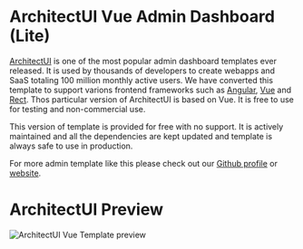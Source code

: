 # ArchitectUI Vue Admin Dashboard (Lite)

[ArchitectUI](https://dashboardpack.com/theme-details/architectui-dashboard-html-pro) is one of the most popular admin dashboard templates ever released. It is used by thousands of developers to create webapps and SaaS totaling 100 million monthly active users. We have converted this template to support varions frontend frameworks such as [Angular](https://dashboardpack.com/theme-details/architectui-angular-7-bootstrap-material-design-pro?v=7516fd43adaa), [Vue](https://dashboardpack.com/theme-details/architectui-dashboard-vue-pro) and [Rect](https://dashboardpack.com/theme-details/architectui-dashboard-react-pro?v=7516fd43adaa). Thos particular version of ArchitectUI is based on Vue. It is free to use for testing and non-commercial use. 

This version of template is provided for free with no support. It is actively maintained and all the dependencies are kept updated and template is always safe to use in production.

For more admin template like this please check out our [Github profile](https://github.com/DashboardPack) or [website](https://dashboardpack.com/).

# ArchitectUI Preview

![ArchitectUI Vue Template preview](https://colorlib.com/wp/wp-content/uploads/sites/2/architectui-vue-free.jpg)
